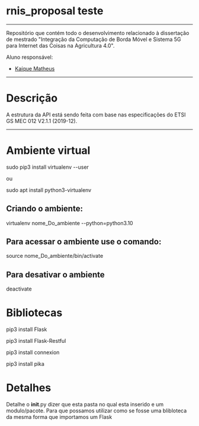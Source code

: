 # rnis_proposal teste
---
Repositório que contém todo o desenvolvimento relacionado à dissertação de mestrado "Integração da Computação de Borda Móvel e Sistema 5G para Internet das Coisas na Agricultura 4.0". 

Aluno responsável:
* [Kaíque Matheus](http://lattes.cnpq.br/9539570966327546)



---
# Descrição

A estrutura da API está sendo feita com base nas especificações do ETSI GS MEC 012 V2.1.1 (2019-12).

---
# Ambiente virtual

sudo pip3 install virtualenv  --user

ou

sudo apt install python3-virtualenv

## Criando o ambiente:

 virtualenv nome_Do_ambiente  --python=python3.10         

## Para acessar o ambiente use o comando:

source nome_Do_ambiente/bin/activate

## Para desativar o ambiente

deactivate

# Bibliotecas

pip3 install Flask

pip3 install Flask-Restful

pip3 install connexion

pip3 install pika

# Detalhes

Detalhe o __init__.py dizer que esta pasta no qual esta inserido e um modulo/pacote. Para que possamos utilizar como se fosse uma blibloteca da mesma forma que importamos um Flask






